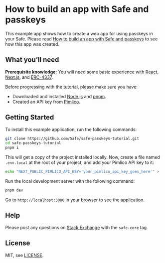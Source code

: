 # How to build an app with Safe and passkeys

This example app shows how to create a web app for using passkeys in your Safe. Please read [How to build an app with Safe and passkeys](https://docs.safe.global/home/passkeys-tutorials/safe-passkeys-tutorial) to see how this app was created.

## What you’ll need

**Prerequisite knowledge:** You will need some basic experience with [React](https://react.dev/learn), [Next.js](https://nextjs.org/docs), and [ERC-4337](https://docs.safe.global/home/4337-overview).

Before progressing with the tutorial, please make sure you have:

- Downloaded and installed [Node.js](https://nodejs.org/en/download/package-manager) and [pnpm](https://pnpm.io/installation).
- Created an API key from [Pimlico](https://www.pimlico.io/).


## Getting Started

To install this example application, run the following commands:

```bash
git clone https://github.com/5afe/safe-passkeys-tutorial.git
cd safe-passkeys-tutorial
pnpm i
```

This will get a copy of the project installed locally. Now, create a file named `.env.local` at the root of your project, and add your Pimlico API key to it:

```bash
echo "NEXT_PUBLIC_PIMLICO_API_KEY='your_pimlico_api_key_goes_here'" > .env.local
```

Run the local development server with the following command:

```bash
pnpm dev
```

Go to `http://localhost:3000` in your browser to see the application.

## Help

Please post any questions on [Stack Exchange](https://ethereum.stackexchange.com/questions/tagged/safe-core) with the `safe-core` tag.

## License

MIT, see [LICENSE](LICENSE).

